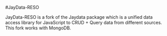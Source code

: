 #JayData-RESO

JayData-RESO is a fork of the Jaydata package which is a unified data access library for JavaScript to CRUD + Query data from different sources.  This fork works with MongoDB.

